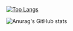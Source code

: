 [![Top Langs](https://github-readme-stats.vercel.app/api/top-langs/?username=pakerchang)](https://github.com/pakerchang/github-readme-stats)

![Anurag's GitHub stats](https://github-readme-stats.vercel.app/api?username=pakerchang&count_private=true&show_icons=true&theme=dark)